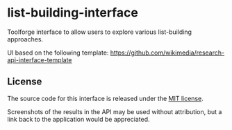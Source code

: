 # list-building-interface
Toolforge interface to allow users to explore various list-building approaches. 

UI based on the following template: https://github.com/wikimedia/research-api-interface-template

## License
The source code for this interface is released under the [MIT license](https://github.com/geohci/wikidata-topic-model-api/blob/master/LICENSE).

Screenshots of the results in the API may be used without attribution, but a link back to the application would be appreciated.
